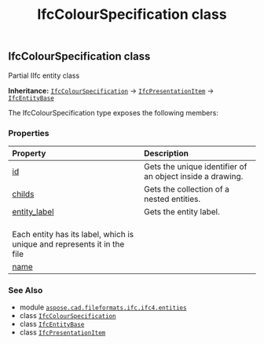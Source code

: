 ﻿---
title: IfcColourSpecification class
second_title: Aspose.CAD for Python via .NET API References
description: 
type: docs
weight: 1030
url: /python-net/aspose.cad.fileformats.ifc.ifc4.entities/ifccolourspecification/
is_root: false
---

## IfcColourSpecification class

Partial IIfc entity class



**Inheritance:** [`IfcColourSpecification`](/cad/python-net/aspose.cad.fileformats.ifc.ifc4.entities/ifccolourspecification) → 
[`IfcPresentationItem`](/cad/python-net/aspose.cad.fileformats.ifc.ifc4.entities/ifcpresentationitem) → 
[`IfcEntityBase`](/cad/python-net/aspose.cad.fileformats.ifc/ifcentitybase)



The IfcColourSpecification type exposes the following members:

### Properties
| Property | Description |
| :- | :- |
| [id](/cad/python-net/aspose.cad.fileformats.ifc.ifc4.entities/ifccolourspecification/id) | Gets the unique identifier of an object inside a drawing. |
| [childs](/cad/python-net/aspose.cad.fileformats.ifc.ifc4.entities/ifccolourspecification/childs) | Gets the collection of a nested entities. |
| [entity_label](/cad/python-net/aspose.cad.fileformats.ifc.ifc4.entities/ifccolourspecification/entity_label) | Gets the entity label.<br/>Each entity has its label, which is unique and represents it in the file |
| [name](/cad/python-net/aspose.cad.fileformats.ifc.ifc4.entities/ifccolourspecification/name) |  |



### See Also
* module [`aspose.cad.fileformats.ifc.ifc4.entities`](..)
* class [`IfcColourSpecification`](/cad/python-net/aspose.cad.fileformats.ifc.ifc4.entities/ifccolourspecification)
* class [`IfcEntityBase`](/cad/python-net/aspose.cad.fileformats.ifc/ifcentitybase)
* class [`IfcPresentationItem`](/cad/python-net/aspose.cad.fileformats.ifc.ifc4.entities/ifcpresentationitem)
